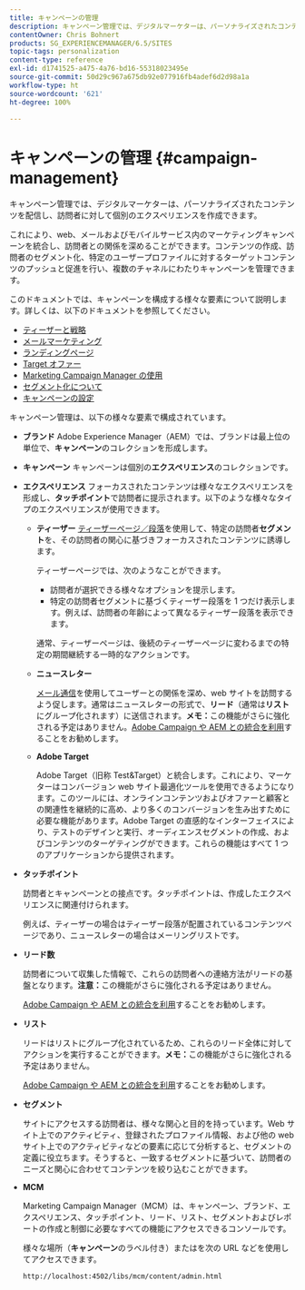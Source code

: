 ```yaml
---
title: キャンペーンの管理
description: キャンペーン管理では、デジタルマーケターは、パーソナライズされたコンテンツを配信し、訪問者に対して個別のエクスペリエンスを作成できます。これにより、web、メールおよびモバイルサービス内のマーケティングキャンペーンを統合し、訪問者との関係を深めることができます。
contentOwner: Chris Bohnert
products: SG_EXPERIENCEMANAGER/6.5/SITES
topic-tags: personalization
content-type: reference
exl-id: d1741525-a475-4a76-bd16-55318023495e
source-git-commit: 50d29c967a675db92e077916fb4adef6d2d98a1a
workflow-type: ht
source-wordcount: '621'
ht-degree: 100%

---
```



# キャンペーンの管理 {#campaign-management}

キャンペーン管理では、デジタルマーケターは、パーソナライズされたコンテンツを配信し、訪問者に対して個別のエクスペリエンスを作成できます。

これにより、web、メールおよびモバイルサービス内のマーケティングキャンペーンを統合し、訪問者との関係を深めることができます。コンテンツの作成、訪問者のセグメント化、特定のユーザープロファイルに対するターゲットコンテンツのプッシュと促進を行い、複数のチャネルにわたりキャンペーンを管理できます。

このドキュメントでは、キャンペーンを構成する様々な要素について説明します。詳しくは、以下のドキュメントを参照してください。

* [ティーザーと戦略 ](/help/sites-classic-ui-authoring/classic-personalization-campaigns-teasers-strategy.md)
* [メールマーケティング](/help/sites-classic-ui-authoring/classic-personalization-campaigns-email.md)
* [ランディングページ](/help/sites-classic-ui-authoring/classic-personalization-campaigns-landingpage.md)
* [Target オファー](/help/sites-classic-ui-authoring/classic-personalization-campaigns-target-offers.md)
* [Marketing Campaign Manager の使用 ](/help/sites-classic-ui-authoring/classic-personalization-campaigns-mktg-manager.md)
* [セグメント化について ](/help/sites-classic-ui-authoring/classic-personalization-campaigns-segmentation.md)
* [キャンペーンの設定 ](/help/sites-classic-ui-authoring/classic-personalization-campaigns-setting-up-your.md)

キャンペーン管理は、以下の様々な要素で構成されています。

* **ブランド**
Adobe Experience Manager（AEM）では、ブランドは最上位の単位で、**キャンペーン**&#x200B;のコレクションを形成します。

* **キャンペーン**
キャンペーンは個別の**エクスペリエンス**&#x200B;のコレクションです。

* **エクスペリエンス**
フォーカスされたコンテンツは様々なエクスペリエンスを形成し、**タッチポイント**&#x200B;で訪問者に提示されます。以下のような様々なタイプのエクスペリエンスが使用できます。

   * **ティーザー**
     [ティーザーページ／段落](#teasers)を使用して、特定の訪問者&#x200B;**セグメント**&#x200B;を、その訪問者の関心に基づきフォーカスされたコンテンツに誘導します。

     ティーザーページでは、次のようなことができます。

      * 訪問者が選択できる様々なオプションを提示します。
      * 特定の訪問者セグメントに基づくティーザー段落を 1 つだけ表示します。例えば、訪問者の年齢によって異なるティーザー段落を表示できます。

     通常、ティーザーページは、後続のティーザーページに変わるまでの特定の期間継続する一時的なアクションです。

   * **ニュースレター**

     [メール通信](#emailmarketing)を使用してユーザーとの関係を深め、web サイトを訪問するよう促します。通常はニュースレターの形式で、**リード**（通常は&#x200B;**リスト**&#x200B;にグループ化されます）に送信されます。**メモ：**&#x200B;この機能がさらに強化される予定はありません。[Adobe Campaign や AEM との統合を利用](/help/sites-administering/campaign.md)することをお勧めします。

   * **Adobe Target**

     Adobe Target（旧称 Test&amp;Target）と統合します。これにより、マーケターはコンバージョン web サイト最適化ツールを使用できるようになります。このツールには、オンラインコンテンツおよびオファーと顧客との関連性を継続的に高め、より多くのコンバージョンを生み出すために必要な機能があります。Adobe Target の直感的なインターフェイスにより、テストのデザインと実行、オーディエンスセグメントの作成、およびコンテンツのターゲティングができます。これらの機能はすべて 1 つのアプリケーションから提供されます。

* **タッチポイント**

  訪問者とキャンペーンとの接点です。タッチポイントは、作成したエクスペリエンスに関連付けられます。

  例えば、ティーザーの場合はティーザー段落が配置されているコンテンツページであり、ニュースレターの場合はメーリングリストです。

* **リード数**

  訪問者について収集した情報で、これらの訪問者への連絡方法がリードの基盤となります。**注意：**&#x200B;この機能がさらに強化される予定はありません。

  [Adobe Campaign や AEM との統合を利用](/help/sites-administering/campaign.md)することをお勧めします。

* **リスト**

  リードはリストにグループ化されているため、これらのリード全体に対してアクションを実行することができます。**メモ：**&#x200B;この機能がさらに強化される予定はありません。

  [Adobe Campaign や AEM との統合を利用](/help/sites-administering/campaign.md)することをお勧めします。

* **セグメント**

  サイトにアクセスする訪問者は、様々な関心と目的を持っています。Web サイト上でのアクティビティ、登録されたプロファイル情報、および他の web サイト上でのアクティビティなどの要素に応じて分析すると、セグメントの定義に役立ちます。そうすると、一致するセグメントに基づいて、訪問者のニーズと関心に合わせてコンテンツを絞り込むことができます。

* **MCM**

  Marketing Campaign Manager（MCM）は、キャンペーン、ブランド、エクスペリエンス、タッチポイント、リード、リスト、セグメントおよびレポートの作成と制御に必要なすべての機能にアクセスできるコンソールです。

  様々な場所（**キャンペーン**&#x200B;のラベル付き）またはを次の URL などを使用してアクセスできます。

  `http://localhost:4502/libs/mcm/content/admin.html`

